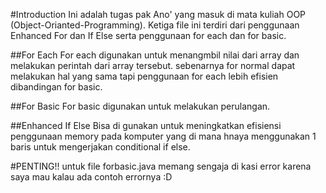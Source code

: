 #Introduction
Ini adalah tugas pak Ano' yang masuk di mata kuliah OOP (Object-Orianted-Programming). Ketiga file ini terdiri dari penggunaan Enhanced For dan If Else serta penggunaan for each dan for basic.

##For Each
For each digunakan untuk menangmbil nilai dari array dan melakukan perintah dari array tersebut. sebenarnya for normal dapat melakukan hal yang sama tapi penggunaan for each lebih efisien dibandingan for basic.

##For Basic
For basic digunakan untuk melakukan perulangan.

##Enhanced If Else
Bisa di gunakan untuk meningkatkan efisiensi penggunaan memory pada komputer yang di mana hnaya menggunakan 1 baris untuk mengerjakan conditional if else.

#PENTING!!
untuk file forbasic.java memang sengaja di kasi error karena saya mau kalau ada contoh errornya :D
